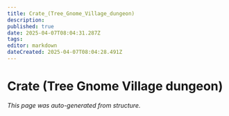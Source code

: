 ```yaml
---
title: Crate_(Tree_Gnome_Village_dungeon)
description: 
published: true
date: 2025-04-07T08:04:31.287Z
tags: 
editor: markdown
dateCreated: 2025-04-07T08:04:28.491Z
---
```


# Crate (Tree Gnome Village dungeon)

*This page was auto-generated from structure.*